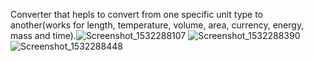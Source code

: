 Converter that hepls to convert from one specific unit type to another(works for length, temperature, volume, area, currency, energy, mass and time).![Screenshot_1532288107](https://user-images.githubusercontent.com/25930120/160385603-7099f681-e427-4947-b21b-1fbe1c069a66.png)
![Screenshot_1532288390](https://user-images.githubusercontent.com/25930120/160385608-7d99e6dc-4d2e-4bd8-9876-a9795593a815.png)
![Screenshot_1532288448](https://user-images.githubusercontent.com/25930120/160385609-d197577f-854f-46eb-88ae-4b91c2095ef5.png)
